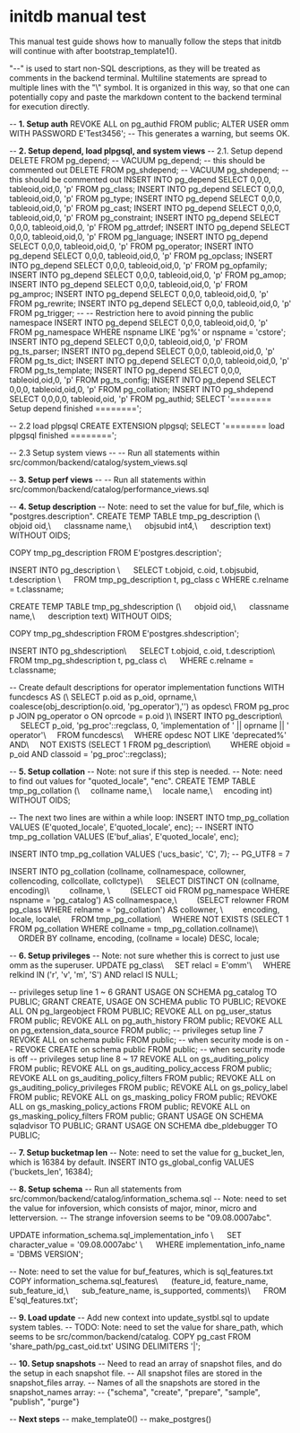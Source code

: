 
# initdb manual test
This manual test guide shows how to manually follow the steps that initdb will continue with after bootstrap_template1().

"--" is used to start non-SQL descriptions, as they will be treated as comments in the backend terminal. Multiline statements are spread to multiple lines with the "\\" symbol. It is organized in this way, so that one can potentially copy and paste the markdown content to the backend terminal for execution directly.


-- __1. Setup auth__
REVOKE ALL on pg_authid FROM public;
ALTER USER omm WITH PASSWORD E'Test3456'; -- This generates a warning, but seems OK.
<br>

-- __2. Setup depend, load plpgsql, and system views__
-- 2.1. Setup depend
DELETE FROM pg_depend;
-- VACUUM pg_depend; -- this should be commented out
DELETE FROM pg_shdepend;
-- VACUUM pg_shdepend; -- this should be commented out
INSERT INTO pg_depend SELECT 0,0,0, tableoid,oid,0, 'p' FROM pg_class;
INSERT INTO pg_depend SELECT 0,0,0, tableoid,oid,0, 'p' FROM pg_type;
INSERT INTO pg_depend SELECT 0,0,0, tableoid,oid,0, 'p' FROM pg_cast;
INSERT INTO pg_depend SELECT 0,0,0, tableoid,oid,0, 'p' FROM pg_constraint;
INSERT INTO pg_depend SELECT 0,0,0, tableoid,oid,0, 'p' FROM pg_attrdef;
INSERT INTO pg_depend SELECT 0,0,0, tableoid,oid,0, 'p' FROM pg_language;
INSERT INTO pg_depend SELECT 0,0,0, tableoid,oid,0, 'p' FROM pg_operator;
INSERT INTO pg_depend SELECT 0,0,0, tableoid,oid,0, 'p' FROM pg_opclass;
INSERT INTO pg_depend SELECT 0,0,0, tableoid,oid,0, 'p' FROM pg_opfamily;
INSERT INTO pg_depend SELECT 0,0,0, tableoid,oid,0, 'p' FROM pg_amop;
INSERT INTO pg_depend SELECT 0,0,0, tableoid,oid,0, 'p' FROM pg_amproc;
INSERT INTO pg_depend SELECT 0,0,0, tableoid,oid,0, 'p' FROM pg_rewrite;
INSERT INTO pg_depend SELECT 0,0,0, tableoid,oid,0, 'p' FROM pg_trigger;
-- -- Restriction here to avoid pinning the public namespace
INSERT INTO pg_depend SELECT 0,0,0, tableoid,oid,0, 'p' FROM pg_namespace WHERE nspname LIKE 'pg%' or nspname = 'cstore';
INSERT INTO pg_depend SELECT 0,0,0, tableoid,oid,0, 'p' FROM pg_ts_parser;
INSERT INTO pg_depend SELECT 0,0,0, tableoid,oid,0, 'p' FROM pg_ts_dict;
INSERT INTO pg_depend SELECT 0,0,0, tableoid,oid,0, 'p' FROM pg_ts_template;
INSERT INTO pg_depend SELECT 0,0,0, tableoid,oid,0, 'p' FROM pg_ts_config;
INSERT INTO pg_depend SELECT 0,0,0, tableoid,oid,0, 'p' FROM pg_collation;
INSERT INTO pg_shdepend SELECT 0,0,0,0, tableoid,oid, 'p' FROM pg_authid;
SELECT '======== Setup depend finished ========';

-- 2.2 load plpgsql
CREATE EXTENSION plpgsql;
SELECT '======== load plpgsql finished ========';

-- 2.3 Setup system views
-- -- Run all statements within src/common/backend/catalog/system_views.sql
<br>

-- __3. Setup perf views__
-- -- Run all statements within src/common/backend/catalog/performance_views.sql
<br>

-- __4. Setup description__
-- Note: need to set the value for buf_file, which is "postgres.description".
CREATE TEMP TABLE tmp_pg_description (\\
&nbsp;&nbsp;&nbsp;&nbsp; objoid oid,\\
&nbsp;&nbsp;&nbsp;&nbsp;     classname name,\\
&nbsp;&nbsp;&nbsp;&nbsp;     objsubid int4,\\
&nbsp;&nbsp;&nbsp;&nbsp;     description text) WITHOUT OIDS;

COPY tmp_pg_description FROM E'postgres.description';

INSERT INTO pg_description \\
&nbsp;&nbsp;&nbsp;&nbsp; SELECT t.objoid, c.oid, t.objsubid, t.description \\
&nbsp;&nbsp;&nbsp;&nbsp; FROM tmp_pg_description t, pg_class c WHERE c.relname = t.classname;

CREATE TEMP TABLE tmp_pg_shdescription (\\
&nbsp;&nbsp;&nbsp;&nbsp; objoid oid,\\
&nbsp;&nbsp;&nbsp;&nbsp; classname name,\\
&nbsp;&nbsp;&nbsp;&nbsp; description text) WITHOUT OIDS;

COPY tmp_pg_shdescription FROM E'postgres.shdescription'; 

INSERT INTO pg_shdescription\\
&nbsp;&nbsp;&nbsp;&nbsp; SELECT t.objoid, c.oid, t.description\\
&nbsp;&nbsp;&nbsp;&nbsp; FROM tmp_pg_shdescription t, pg_class c\\
&nbsp;&nbsp;&nbsp;&nbsp; WHERE c.relname = t.classname;

-- Create default descriptions for operator implementation functions
WITH funcdescs AS (\\
SELECT p.oid as p_oid, oprname,\\
coalesce(obj_description(o.oid, 'pg_operator'),'') as opdesc\\
FROM pg_proc p JOIN pg_operator o ON oprcode = p.oid )\\
INSERT INTO pg_description\\
&nbsp;&nbsp;&nbsp;&nbsp; SELECT p_oid, 'pg_proc'::regclass, 0, 'implementation of ' || oprname || ' operator'\\
&nbsp;&nbsp;&nbsp;&nbsp;FROM funcdescs\\
&nbsp;&nbsp;&nbsp;&nbsp;WHERE opdesc NOT LIKE 'deprecated%' AND\\
&nbsp;&nbsp;&nbsp;&nbsp;NOT EXISTS (SELECT 1 FROM pg_description\\
&nbsp;&nbsp;&nbsp;&nbsp;&nbsp;&nbsp;&nbsp;&nbsp;WHERE objoid = p_oid AND classoid = 'pg_proc'::regclass);
<br>

-- __5. Setup collation__
-- Note: not sure if this step is needed.
-- Note: need to find out values for "quoted_locale", "enc".
CREATE TEMP TABLE tmp_pg_collation (\\
&nbsp;&nbsp;&nbsp;&nbsp;collname name,\\
&nbsp;&nbsp;&nbsp;&nbsp;locale name,\\
&nbsp;&nbsp;&nbsp;&nbsp;encoding int) WITHOUT OIDS;

-- The next two lines are within a while loop:
INSERT INTO tmp_pg_collation VALUES (E'quoted_locale', E'quoted_locale', enc);
-- INSERT INTO tmp_pg_collation VALUES (E'buf_alias', E'quoted_locale', enc);

INSERT INTO tmp_pg_collation VALUES ('ucs_basic', 'C', 7); -- PG_UTF8 = 7

INSERT INTO pg_collation (collname, collnamespace, collowner, collencoding, collcollate, collctype)\\
&nbsp;&nbsp;&nbsp;&nbsp; SELECT DISTINCT ON (collname, encoding)\\
&nbsp;&nbsp;&nbsp;&nbsp;&nbsp;&nbsp;&nbsp;&nbsp;collname, \\
&nbsp;&nbsp;&nbsp;&nbsp;&nbsp;&nbsp;&nbsp;&nbsp;(SELECT oid FROM pg_namespace WHERE nspname = 'pg_catalog') AS collnamespace,\\
&nbsp;&nbsp;&nbsp;&nbsp;&nbsp;&nbsp;&nbsp;&nbsp;(SELECT relowner FROM pg_class WHERE relname = 'pg_collation') AS collowner, \\
&nbsp;&nbsp;&nbsp;&nbsp;&nbsp;&nbsp;&nbsp;&nbsp;encoding, locale, locale\\
&nbsp;&nbsp;&nbsp;&nbsp;FROM tmp_pg_collation\\
&nbsp;&nbsp;&nbsp;&nbsp;WHERE NOT EXISTS (SELECT 1 FROM pg_collation WHERE collname = tmp_pg_collation.collname)\\
&nbsp;&nbsp;&nbsp;&nbsp;ORDER BY collname, encoding, (collname = locale) DESC, locale;
<br>

-- __6. Setup privileges__
-- Note: not sure whether this is correct to just use omm as the superuser.
UPDATE pg_class\\
&nbsp;&nbsp;&nbsp;&nbsp;SET relacl = E'omm'\\
&nbsp;&nbsp;&nbsp;&nbsp;WHERE relkind IN ('r', 'v', 'm', 'S') AND relacl IS NULL;

-- privileges setup line 1 ~ 6
GRANT USAGE ON SCHEMA pg_catalog TO PUBLIC;
GRANT CREATE, USAGE ON SCHEMA public TO PUBLIC;
REVOKE ALL ON pg_largeobject FROM PUBLIC;
REVOKE ALL on pg_user_status FROM public;
REVOKE ALL on pg_auth_history FROM public;
REVOKE ALL on pg_extension_data_source FROM public;
-- privileges setup line 7
REVOKE ALL on schema public FROM public; -- when security mode is on
-- REVOKE CREATE on schema public FROM public; -- when security mode is off
-- privileges setup line 8 ~ 17
REVOKE ALL on gs_auditing_policy FROM public;
REVOKE ALL on gs_auditing_policy_access FROM public;
REVOKE ALL on gs_auditing_policy_filters FROM public;
REVOKE ALL on gs_auditing_policy_privileges FROM public;
REVOKE ALL on gs_policy_label FROM public;
REVOKE ALL on gs_masking_policy FROM public;
REVOKE ALL on gs_masking_policy_actions FROM public;
REVOKE ALL on gs_masking_policy_filters FROM public;
GRANT USAGE ON SCHEMA sqladvisor TO PUBLIC;
GRANT USAGE ON SCHEMA dbe_pldebugger TO PUBLIC;
<br>

-- __7. Setup bucketmap len__
-- Note: need to set the value for g_bucket_len, which is 16384 by default.
INSERT INTO gs_global_config VALUES ('buckets_len', 16384);
<br>

-- __8. Setup schema__
-- Run all statements from src/common/backend/catalog/information_schema.sql
-- Note: need to set the value for infoversion, which consists of major, minor, micro and letterversion.
-- The strange infoversion seems to be "09.08.0007abc".

UPDATE information_schema.sql_implementation_info \\
&nbsp;&nbsp;&nbsp;&nbsp; SET character_value = '09.08.0007abc' \\
&nbsp;&nbsp;&nbsp;&nbsp; WHERE implementation_info_name = 'DBMS VERSION';

-- Note: need to set the value for buf_features, which is sql_features.txt
COPY information_schema.sql_features\\
&nbsp;&nbsp;&nbsp;&nbsp; (feature_id, feature_name, sub_feature_id,\\
&nbsp;&nbsp;&nbsp;&nbsp; sub_feature_name, is_supported, comments)\\
&nbsp;&nbsp;&nbsp;&nbsp; FROM E'sql_features.txt';
<br>

-- __9. Load update__
-- Add new context into update_systbl.sql to update system tables.
-- TODO: Note: need to set the value for share_path, which seems to be src/common/backend/catalog.
COPY pg_cast FROM 'share_path/pg_cast_oid.txt' USING DELIMITERS '|';
<br>

-- __10. Setup snapshots__
-- Need to read an array of snapshot files, and do the setup in each snapshot file.
-- All snapshot files are stored in the snapshot_files array.
-- Names of all the snapshots are stored in the snapshot_names array: 
-- {"schema", "create", "prepare", "sample", "publish", "purge"}
<br>

-- __Next steps__
-- make_template0()
-- make_postgres()

